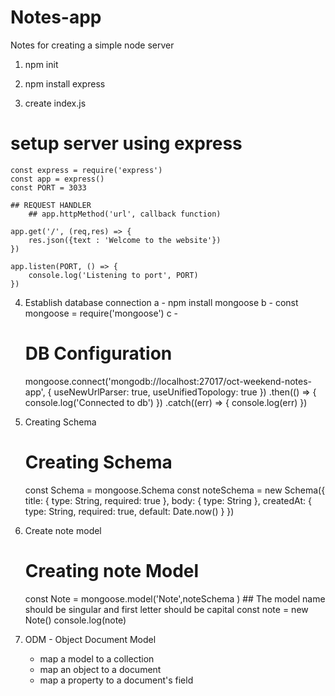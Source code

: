 # Notes-app
Notes for creating a simple node server


1. npm init

2. npm install express

3. create index.js
# setup server using express
    const express = require('express')
    const app = express()
    const PORT = 3033

    ## REQUEST HANDLER
        ## app.httpMethod('url', callback function)

    app.get('/', (req,res) => {
        res.json({text : 'Welcome to the website'})
    })

    app.listen(PORT, () => {
        console.log('Listening to port', PORT)
    })

4. Establish database connection
    a - npm install mongoose
    b - const mongoose = require('mongoose')
    c - 
    # DB Configuration
    mongoose.connect('mongodb://localhost:27017/oct-weekend-notes-app', { useNewUrlParser: true, useUnifiedTopology: true })
        .then(() => {
            console.log('Connected to db')
        })
        .catch((err) => {
            console.log(err)
        })

5. Creating Schema
    # Creating Schema
    const Schema = mongoose.Schema
    const noteSchema = new Schema({
        title: {
            type: String,
            required: true
        },
        body: {
            type: String
        },
        createdAt: {
            type: String,
            required: true,
            default: Date.now()
        }
    })

6. Create note model

    # Creating note Model
    const Note = mongoose.model('Note',noteSchema )     ## The model name should be singular and first letter should be capital 
    const note = new Note()
    console.log(note)

7. ODM - Object Document Model
    * map a model to a collection
    * map an object to a document
    * map a property to a document's field
